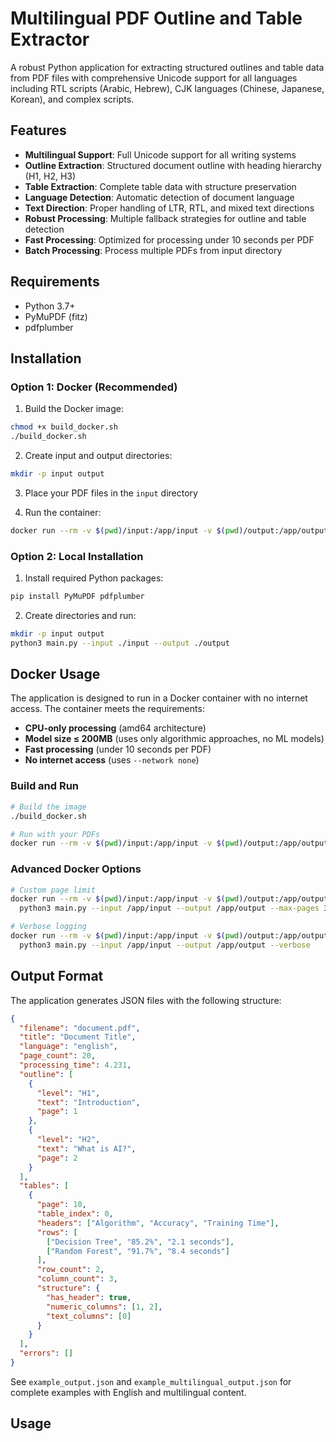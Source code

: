 # Multilingual PDF Outline and Table Extractor

A robust Python application for extracting structured outlines and table data from PDF files with comprehensive Unicode support for all languages including RTL scripts (Arabic, Hebrew), CJK languages (Chinese, Japanese, Korean), and complex scripts.

## Features

- **Multilingual Support**: Full Unicode support for all writing systems
- **Outline Extraction**: Structured document outline with heading hierarchy (H1, H2, H3)
- **Table Extraction**: Complete table data with structure preservation
- **Language Detection**: Automatic detection of document language
- **Text Direction**: Proper handling of LTR, RTL, and mixed text directions
- **Robust Processing**: Multiple fallback strategies for outline and table detection
- **Fast Processing**: Optimized for processing under 10 seconds per PDF
- **Batch Processing**: Process multiple PDFs from input directory

## Requirements

- Python 3.7+
- PyMuPDF (fitz)
- pdfplumber

## Installation

### Option 1: Docker (Recommended)

1. Build the Docker image:
```bash
chmod +x build_docker.sh
./build_docker.sh
```

2. Create input and output directories:
```bash
mkdir -p input output
```

3. Place your PDF files in the `input` directory

4. Run the container:
```bash
docker run --rm -v $(pwd)/input:/app/input -v $(pwd)/output:/app/output --network none mysolution:latest
```

### Option 2: Local Installation

1. Install required Python packages:
```bash
pip install PyMuPDF pdfplumber
```

2. Create directories and run:
```bash
mkdir -p input output
python3 main.py --input ./input --output ./output
```

## Docker Usage

The application is designed to run in a Docker container with no internet access. The container meets the requirements:

- **CPU-only processing** (amd64 architecture)
- **Model size ≤ 200MB** (uses only algorithmic approaches, no ML models)
- **Fast processing** (under 10 seconds per PDF)
- **No internet access** (uses `--network none`)

### Build and Run

```bash
# Build the image
./build_docker.sh

# Run with your PDFs
docker run --rm -v $(pwd)/input:/app/input -v $(pwd)/output:/app/output --network none mysolution:latest
```

### Advanced Docker Options

```bash
# Custom page limit
docker run --rm -v $(pwd)/input:/app/input -v $(pwd)/output:/app/output --network none mysolution:latest \
  python3 main.py --input /app/input --output /app/output --max-pages 30

# Verbose logging
docker run --rm -v $(pwd)/input:/app/input -v $(pwd)/output:/app/output --network none mysolution:latest \
  python3 main.py --input /app/input --output /app/output --verbose
```

## Output Format

The application generates JSON files with the following structure:

```json
{
  "filename": "document.pdf",
  "title": "Document Title",
  "language": "english",
  "page_count": 20,
  "processing_time": 4.231,
  "outline": [
    {
      "level": "H1",
      "text": "Introduction",
      "page": 1
    },
    {
      "level": "H2", 
      "text": "What is AI?",
      "page": 2
    }
  ],
  "tables": [
    {
      "page": 10,
      "table_index": 0,
      "headers": ["Algorithm", "Accuracy", "Training Time"],
      "rows": [
        ["Decision Tree", "85.2%", "2.1 seconds"],
        ["Random Forest", "91.7%", "8.4 seconds"]
      ],
      "row_count": 2,
      "column_count": 3,
      "structure": {
        "has_header": true,
        "numeric_columns": [1, 2],
        "text_columns": [0]
      }
    }
  ],
  "errors": []
}
```

See `example_output.json` and `example_multilingual_output.json` for complete examples with English and multilingual content.

## Usage

